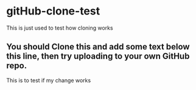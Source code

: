 # gitHub-clone-test
This is just used to test how cloning works

## You should Clone this and add some text below this line, then try uploading to your own GitHub repo.
This is to test if my change works
